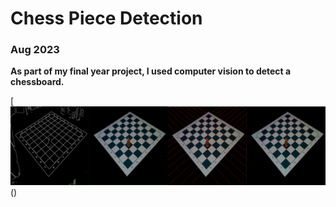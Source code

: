<h1> Chess Piece Detection </h1>

<h3> Aug 2023 </h3>

**As part of my final year project, I used computer vision to detect a chessboard.**

[![Computer Vision](./chessboard.png)()
